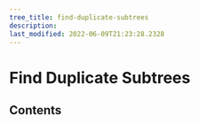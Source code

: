 ```yaml
---
tree_title: find-duplicate-subtrees
description: 
last_modified: 2022-06-09T21:23:28.2328
---
```


# Find Duplicate Subtrees

## Contents
